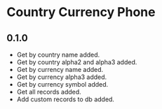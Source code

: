 # Country Currency Phone

## 0.1.0
- Get by country name added.
- Get by country alpha2 and alpha3 added.
- Get by currency name added.
- Get by currency alpha3 added.
- Get by currency symbol added.
- Get all records added.
- Add custom records to db added.
